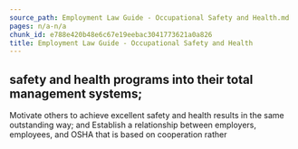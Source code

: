 ```yaml
---
source_path: Employment Law Guide - Occupational Safety and Health.md
pages: n/a-n/a
chunk_id: e788e420b48e6c67e19eebac3041773621a0a826
title: Employment Law Guide - Occupational Safety and Health
---
```

## safety and health programs into their total management systems;

Motivate others to achieve excellent safety and health results in the same outstanding way; and Establish a relationship between employers, employees, and OSHA that is based on cooperation rather
